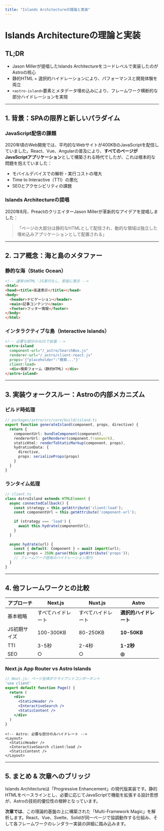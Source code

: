 ```yaml
---
title: "Islands Architectureの理論と実装"
---
```


# Islands Architectureの理論と実装

## TL;DR
- Jason Millerが提唱したIslands Architectureをコードレベルで実装したのがAstroの核心
- 静的HTML + 選択的ハイドレーションにより、パフォーマンスと開発体験を両立
- `<astro-island>`要素とメタデータ埋め込みにより、フレームワーク横断的な部分ハイドレーションを実現

---

## 1. 背景：SPAの限界と新しいパラダイム

### JavaScript配信の課題
2020年頃のWeb開発では、平均的なWebサイトが400KBのJavaScriptを配信していました。React、Vue、Angularの普及により、**すべてのページがJavaScriptアプリケーション**として構築される時代でしたが、これは根本的な問題を抱えていました：

- モバイルデバイスでの解析・実行コストの増大
- Time to Interactive（TTI）の悪化
- SEOとアクセシビリティの課題

### Islands Architectureの提唱
2020年8月、PreactのクリエイターJason Millerが革新的なアイデアを提唱しました：

> 「ページの大部分は静的なHTMLとして配信され、動的な領域は独立した埋め込みアプリケーションとして配置される」

---

## 2. コア概念：海と島のメタファー

### 静的な海（Static Ocean）
```html
<!-- 通常のHTML：JS実行なし、即座に表示 -->
<html>
<head><title>高速表示</title></head>
<body>
  <header>ナビゲーション</header>
  <main>記事コンテンツ</main>
  <footer>フッター情報</footer>
</body>
</html>
```

### インタラクティブな島（Interactive Islands）
```html
<!-- 必要な部分のみJSで拡張 -->
<astro-island 
  component-url="/_astro/SearchBox.js"
  renderer-url="/_astro/client-react.js"
  props='{"placeholder":"検索..."}'
  client:load>
  <div>検索フォーム（静的HTML）</div>
</astro-island>
```

---

## 3. 実装ウォークスルー：Astroの内部メカニズム

### ビルド時処理
```typescript
// packages/astro/src/core/build/island.ts
export function generateIsland(component, props, directive) {
  return {
    componentUrl: bundleComponent(component),
    rendererUrl: getRenderer(component.framework),
    staticHtml: renderToStaticMarkup(component, props),
    hydrationData: {
      directive,
      props: serializeProps(props)
    }
  }
}
```

### ランタイム処理
```typescript
// client.ts
class AstroIsland extends HTMLElement {
  async connectedCallback() {
    const strategy = this.getAttribute('client:load');
    const componentUrl = this.getAttribute('component-url');
    
    if (strategy === 'load') {
      await this.hydrate(componentUrl);
    }
  }
  
  async hydrate(url) {
    const { default: Component } = await import(url);
    const props = JSON.parse(this.getAttribute('props'));
    // フレームワーク固有のハイドレーション実行
  }
}
```

---

## 4. 他フレームワークとの比較

| アプローチ | Next.js | Nuxt.js | **Astro** |
|----------|---------|---------|-----------|
| 基本戦略 | すべてハイドレート | すべてハイドレート | **選択的ハイドレート** |
| JS初期サイズ | 100-300KB | 80-250KB | **10-50KB** |
| TTI | 3-5秒 | 2-4秒 | **1-2秒** |
| SEO | ○ | ○ | **◎** |

### Next.js App Router vs Astro Islands
```jsx
// Next.js: ページ全体がクライアントコンポーネント
'use client'
export default function Page() {
  return (
    <div>
      <StaticHeader />
      <InteractiveSearch />
      <StaticContent />
    </div>
  )
}
```

```astro
<!-- Astro: 必要な部分のみハイドレート -->
<Layout>
  <StaticHeader />
  <InteractiveSearch client:load />
  <StaticContent />
</Layout>
```

---

## 5. まとめ & 次章へのブリッジ

Islands Architectureは「Progressive Enhancement」の現代版実装です。静的HTMLをベースラインとし、必要に応じてJavaScriptで機能を拡張する設計思想が、Astroの技術的優位性の根幹となっています。

**次章では**、この理論的基盤の上に構築された「Multi-Framework Magic」を解析します。React、Vue、Svelte、Solidが同一ページで協調動作する仕組み、そして各フレームワークのレンダラー実装の詳細に踏み込みます。